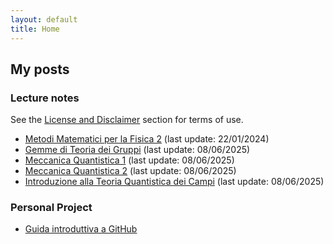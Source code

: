 ```yaml
---
layout: default
title: Home
---
```


## My posts

### Lecture notes

See the [License and Disclaimer](/assets/license/license.html) section for terms of use.

* [Metodi Matematici per la Fisica 2](/assets/pdf/MMF2.pdf) (last update: 22/01/2024) <br>
* [Gemme di Teoria dei Gruppi](/assets/pdf/GG.pdf) (last update: 08/06/2025) <br>
* [Meccanica Quantistica 1](/assets/pdf/MQ1.pdf) (last update: 08/06/2025) <br>
* [Meccanica Quantistica 2](/assets/pdf/MQ2.pdf) (last update: 08/06/2025) <br>
* [Introduzione alla Teoria Quantistica dei Campi](/assets/pdf/IQFT.pdf) (last update: 08/06/2025) <br>

### Personal Project
* [Guida introduttiva a GitHub](https://github.com/gCembalo/Guida-GitHub.git) <br>
